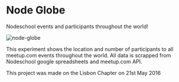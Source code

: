 # Node Globe

Nodeschool events and participants throughout the world!

![node-globe](http://s32.postimg.org/ql4jurz5x/Screen_Shot_2016_05_21_at_17_11_53.png)

This experiment shows the location and number of participants to all meetup.com events throughout the world.
All data is scrapped from Nodeschool google spreadsheets and meetup.com API.

This project was made on the Lisbon Chapter on 21st May 2016
